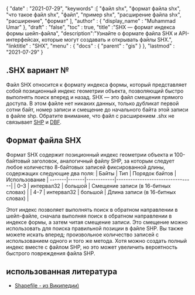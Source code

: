 {
  "date" : "2021-07-29",
  "keywords" :[ "файл shx", "формат файла shx", "что такое файл shx", "файл", "пример shx", "расширение файла shx", "расширение", "формат" ],
  "author" : {
    "display_name" : "Muhammad Umar"
},
  "draft" : "false",
  "toc" : true,
  "title" :"SHX — формат индекса формы шейп-файла",
  "description":"Узнайте о формате файла SHX и API-интерфейсах, которые могут создавать и открывать файлы SHX.",
  "linktitle" : "SHX",
  "menu" : {
    "docs" : {
      "parent" : "gis"
}
},
  "lastmod" : "2021-07-29"
}

## .SHX вариант №
Файл SHX относится к формату индекса формы, который представляет собой позиционный индекс геометрии объекта, позволяющий быстро выполнять поиск вперед и назад. SHX — это файл смещения прямого доступа. В этом файле нет никаких данных, только дубликат первой сотни байт, номер записи и смещение до начального байта этой записи в файле shp. Обратите внимание, что файл с расширением .shx не связывает [SHP](/ru/gis/shp/) и [DBF](/ru/database/dbf).

## Формат файла SHX
Формат SHX содержит позиционный индекс геометрии объекта и 100-байтовый заголовок, аналогичный файлу SHP, за которым следует любое количество 8-байтовых записей фиксированной длины, содержащих следующие два поля:
| Байты | Тип | Порядок байтов | Использование |
-------|-------|------------|---------------------------------|
| 0–3 | интервал32 | большой | Смещение записи (в 16-битных словах) |
| 4–7 | интервал32 | большой | Длина записи (в 16-битных словах) |

Этот индекс позволяет выполнять поиск в обратном направлении в шейп-файле, сначала выполняя поиск в обратном направлении в индексе формы, а затем читая смещение записи. Это смещение можно использовать для поиска правильной позиции в файле SHP. Вы также можете искать вперед; произвольное количество записей с использованием одного и того же метода. Хотя можно создать полный индекс вместе с файлом SHP, но это может увеличить вероятность быстрого повреждения файла SHP.


## использованная литература

* [Shapefile - из Википедии)](https://en.wikipedia.org/wiki/Shapefile)


